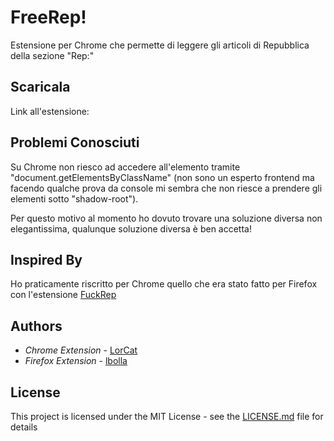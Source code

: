 # FreeRep!
Estensione per Chrome che permette di leggere gli articoli di Repubblica della sezione "Rep:" 

## Scaricala

Link all'estensione:    

## Problemi Conosciuti
Su Chrome non riesco ad accedere all'elemento tramite "document.getElementsByClassName" (non sono un esperto frontend ma facendo qualche prova da console mi sembra che non riesce a prendere gli elementi sotto "shadow-root").
 
Per questo motivo al momento ho dovuto trovare una soluzione diversa non elegantissima, qualunque soluzione diversa è ben accetta!
## Inspired By
Ho praticamente riscritto per Chrome quello che era stato fatto per Firefox con l'estensione [FuckRep](https://github.com/lbolla/fuckrep)

## Authors

* *Chrome Extension* - [LorCat](https://github.com/LorCat9)
* *Firefox Extension* - [lbolla](https://github.com/lbolla)
## License

This project is licensed under the MIT License - see the [LICENSE.md](LICENSE.md) file for details

